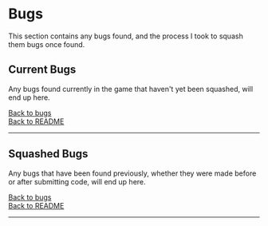 # Bugs

This section contains any bugs found, and the process I took to squash them bugs once found.

## Current Bugs

Any bugs found currently in the game that haven't yet been squashed, will end up here.

[Back to bugs](#bugs)  
[Back to README](/README.md#contents)

---

## Squashed Bugs

Any bugs that have been found previously, whether they were made before or after submitting code, will end up here.

[Back to bugs](#bugs)  
[Back to README](/README.md#contents)

---